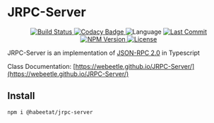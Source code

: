 # JRPC-Server

<p align="center">
    <a href="https://github.com/webeetle/JRPC-Server/actions/workflows/npm-publish-github-packages.yml" alt="Build Status">
        <img src="https://img.shields.io/github/actions/workflow/status/webeetle/JRPC-Server/npm-publish-github-packages.yml" alt="Build Status">
    </a>
    <a href="https://app.codacy.com/gh/webeetle/JRPC-Server/dashboard?utm_source=gh&utm_medium=referral&utm_content=&utm_campaign=Badge_grade" alt="Codacy Badge">
        <img src="https://img.shields.io/codacy/grade/9769707d98ea442683e4bf1f70fbcf46" alt="Codacy Badge">
    </a>
    <img src="https://img.shields.io/github/languages/top/webeetle/JRPC-Server" alt="Language">
    <a href="https://github.com/webeetle/JRPC-Server/commits" alt="Last Commit">
        <img src="https://img.shields.io/github/last-commit/webeetle/JRPC-Server" alt="Last Commit">
    </a>
    <a href="https://www.npmjs.com/package/@habeetat/jrpc-server" alt="NPM Version">
        <img src="https://img.shields.io/npm/v/@habeetat/jrpc-server/latest" alt="NPM Version">
    </a>
    <a href="https://github.com/webeetle/JRPC-Server/blob/master/LICENSE.md" alt="License">
        <img src="https://img.shields.io/github/license/webeetle/JRPC-Server" alt="License">
    </a>
</p>

JRPC-Server is an implementation of [JSON-RPC 2.0](https://www.jsonrpc.org/specification) in Typescript

Class Documentation: [https://webeetle.github.io/JRPC-Server/](https://webeetle.github.io/JRPC-Server/)

## Install

```bash
npm i @habeetat/jrpc-server
```